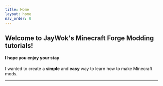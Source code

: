 ```yaml
---
title: Home
layout: home
nav_order: 0
---
```


## Welcome to JayWok's Minecraft Forge Modding tutorials!

#### I hope you enjoy your stay

I wanted to create a **simple** and **easy** way to learn how to make Minecraft mods.

---
